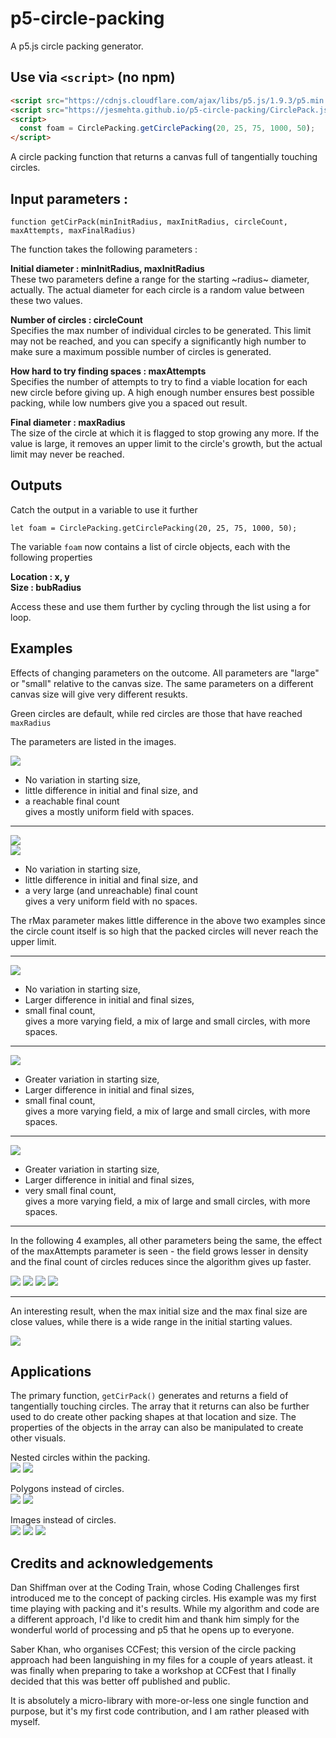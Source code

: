 # p5-circle-packing

A p5.js circle packing generator.

## Use via `<script>` (no npm)
```html
<script src="https://cdnjs.cloudflare.com/ajax/libs/p5.js/1.9.3/p5.min.js"></script>
<script src="https://jesmehta.github.io/p5-circle-packing/CirclePack.js"></script>
<script>
  const foam = CirclePacking.getCirclePacking(20, 25, 75, 1000, 50);
</script>
````

A circle packing function that returns a canvas full of tangentially touching circles.  

## Input parameters :    

````
function getCirPack(minInitRadius, maxInitRadius, circleCount, maxAttempts, maxFinalRadius)
````

The function takes the following parameters :  

**Initial diameter : minInitRadius, maxInitRadius**  
These two parameters define a range for the starting ~radius~ diameter, actually. The actual diameter for each circle is a random value between these two values.

**Number of circles : circleCount**  
Specifies the max number of individual circles to be generated. This limit may not be reached, and you can specify a significantly high number to make sure a maximum possible number of circles is generated.

**How hard to try finding spaces : maxAttempts**  
Specifies the number of attempts to try to find a viable location for each new circle before giving up. A high enough number ensures best possible packing, while low numbers give you a spaced out result.

**Final diameter : maxRadius**  
The size of the circle at which it is flagged to stop growing any more. If the value is large, it removes an upper limit to the circle's growth, but the actual limit may never be reached.

## Outputs
Catch the output in a variable to use it further  
````
let foam = CirclePacking.getCirclePacking(20, 25, 75, 1000, 50);
````

The variable `foam` now contains a list of circle objects, each with the following properties  

**Location : x, y**  
**Size : bubRadius**  

Access these and use them further by cycling through the list using a for loop.

## Examples
Effects of changing parameters on the outcome. All parameters are "large" or "small" relative to the canvas size. The same parameters on a different canvas size will give very different resukts.

Green circles are default, while red circles are those that have reached `maxRadius`  

The parameters are listed in the images.

![](./examples/CirPack_Tests_03.jpg)
- No variation in starting size,  
- little difference in initial and final size, and 
- a reachable final count  
gives a mostly uniform field with spaces.

---
  
  
![](./examples/CirPack_Tests_04.jpg)  
![](./examples/CirPack_Tests_14.jpg)  
- No variation in starting size,  
- little difference in initial and final size, and 
- a very large (and unreachable) final count  
gives a very uniform field with no spaces.  

The rMax parameter makes little difference in the above two examples since the circle count itself is so high that the packed circles will never reach the upper limit.

---


![](./examples/CirPack_Tests_05.jpg)
- No variation in starting size,  
- Larger difference in initial and final sizes,  
- small final count,  
gives a more varying field, a mix of large and small circles, with more spaces.  

---

![](./examples/CirPack_Tests_06.jpg)
- Greater variation in starting size,  
- Larger difference in initial and final sizes,  
- small final count,  
gives a more varying field, a mix of large and small circles, with more spaces.  

---

![](./examples/CirPack_Tests_07.jpg)
- Greater variation in starting size,  
- Larger difference in initial and final sizes,  
- very small final count,  
gives a more varying field, a mix of large and small circles, with more spaces.  

---

In the following 4 examples, all other parameters being the same, the effect of the maxAttempts parameter is seen - the field grows lesser in density and the final count of circles reduces since the algorithm gives up faster.  

![](./examples/CirPack_Tests_08.jpg)
![](./examples/CirPack_Tests_09.jpg)
![](./examples/CirPack_Tests_10.jpg)
![](./examples/CirPack_Tests_11.jpg)

---

An interesting result, when the max initial size and the max final size are close values, while there is a wide range in the initial starting values.  

![](./examples/CirPack_Tests_13.jpg)

## Applications

The primary function, `getCirPack()` generates and returns a field of tangentially touching circles.
The array that it returns can also be further used to do create other packing shapes at that location and size.
The properties of the objects in the array can also be manipulated to create other visuals.

Nested circles within the packing.  
![](./examples/CirPack_egs_06.jpg)
![](./examples/CirPack_egs_07.jpg)

Polygons instead of circles.  
![](./examples/CirPack_egs_04.jpg)
![](./examples/CirPack_egs_05.jpg)

Images instead of circles.  
![](./examples/CirPack_egs_01.jpg)
![](./examples/CirPack_egs_02.jpg)
![](./examples/CirPack_egs_03.jpg)

## Credits and acknowledgements

Dan Shiffman over at the Coding Train, whose Coding Challenges first introduced me to the concept of packing circles. His example was my first time playing with packing and it's results. While my algorithm and code are a different approach, I'd like to credit him and thank him simply for the wonderful world of processing and p5 that he opens up to everyone.

Saber Khan, who organises CCFest; this version of the circle packing approach had been languishing in my files for a couple of years atleast. it was finally when preparing to take a workshop at CCFest that I finally decided that this was better off published and public.

It is absolutely a micro-library with more-or-less one single function and purpose, but it's my first code contribution, and I am rather pleased with myself.